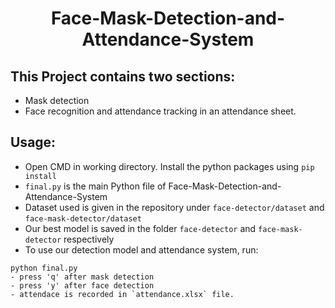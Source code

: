 <h1 align="center">Face-Mask-Detection-and-Attendance-System</h1>

## This Project contains two sections:
- Mask detection
- Face recognition and attendance tracking in an attendance sheet.


## Usage:

- Open CMD in working directory.
  Install the python packages using `pip install`
- `final.py` is the main Python file of Face-Mask-Detection-and-Attendance-System
- Dataset used is given in the repository under `face-detector/dataset` and `face-mask-detector/dataset`
- Our best model is saved in the folder `face-detector` and `face-mask-detector` respectively
- To use our detection model and attendance system, run:
```
python final.py
- press 'q' after mask detection
- press 'y' after face detection
- attendace is recorded in `attendance.xlsx` file.
